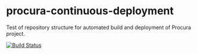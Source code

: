 procura-continuous-deployment
=============================

Test of repository structure for automated build and deployment of Procura project.

[![Build Status](https://secure.travis-ci.org/javierLiarte/procura-continuous-deployment.png)](http://travis-ci.org/javierLiarte/procura-continuous-deployment)
